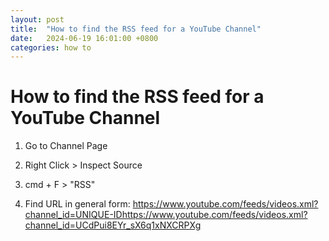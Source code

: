 ```yaml
---
layout: post
title:  "How to find the RSS feed for a YouTube Channel"
date:   2024-06-19 16:01:00 +0800
categories: how to
---
```

# How to find the RSS feed for a YouTube Channel

1. Go to Channel Page

2. Right Click > Inspect Source

3. cmd + F > "RSS"

4. Find URL in general form: https://www.youtube.com/feeds/videos.xml?channel_id=UNIQUE-IDhttps://www.youtube.com/feeds/videos.xml?channel_id=UCdPui8EYr_sX6q1xNXCRPXg